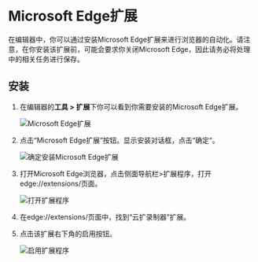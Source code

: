 # Microsoft Edge扩展
在编辑器中，你可以通过安装Microsoft Edge扩展来进行浏览器的自动化。请注意，在你安装该扩展前，可能会要求你关闭Microsoft Edge，因此请务必将处理中的相关任务进行保存。

## 安装
1. 在编辑器的**工具 > 扩展**下你可以看到你需要安装的Microsoft Edge扩展。

   ![Microsoft Edge扩展](https://docimages.blob.core.chinacloudapi.cn/images/Studio/Market/extensioninpath20201019.png)

2. 点击“Microsoft Edge扩展”按钮。显示安装对话框，点击“确定“。

   ![确定安装Microsoft Edge扩展](https://docimages.blob.core.chinacloudapi.cn/images/Amanda/Extension/Edge/InstallWindow.jpg)

3. 打开Microsoft Edge浏览器，点击侧面导航栏>扩展程序，打开edge://extensions/页面。

   ![打开扩展程序](https://docimages.blob.core.chinacloudapi.cn/images/Amanda/Extension/Edge/BrowserSetting.jpg)

4. 在edge://extensions/页面中，找到“云扩录制器”扩展。

5. 点击该扩展右下角的启用按钮。

   ![启用扩展程序](https://docimages.blob.core.chinacloudapi.cn/images/Amanda/Extension/Edge/InstalledInBrowser.png)
